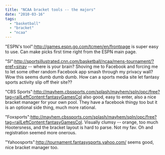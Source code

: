 ```yaml
---
title: "NCAA bracket tools -- the majors"
date: "2010-03-16"
tags: 
  - "basketball"
  - "bracket"
  - "ncaa"
---
```


"ESPN's tool":http://games.espn.go.com/tcmen/en/frontpage is super easy to use. Can make picks first time right from the ESPN main page.

"SI":http://sportsillustrated.cnn.com/basketball/ncaa/mens-tournament/?eref=sinav -- where is your brain? Shoving me to Facebook and forcing me to let some other random Facebook app smash through my privacy wall? Wow this seems dumb dumb dumb. How can a sports media site let fantasy sports activity slip off their site??

"CBS Sports":http://mayhem.cbssports.com/splash/mayhem/spln/opc/free?tag=railLeftContent;fantasyGamesCol also good, easy to enter, also a nice bracket manager for your own pool. They have a facebook thingy too but it is an optional side thing, much more rational.

"Foxsports":http://mayhem.cbssports.com/splash/mayhem/spln/opc/free?tag=railLeftContent;fantasyGamesCol. Visually clumsy -- orange, too much Hootersness, and the bracket layout is hard to parse. Not my fav. Oh and registration seemed more onerous.

"Yahoosports":http://tournament.fantasysports.yahoo.com/ seems good, nice bracket manager too.
